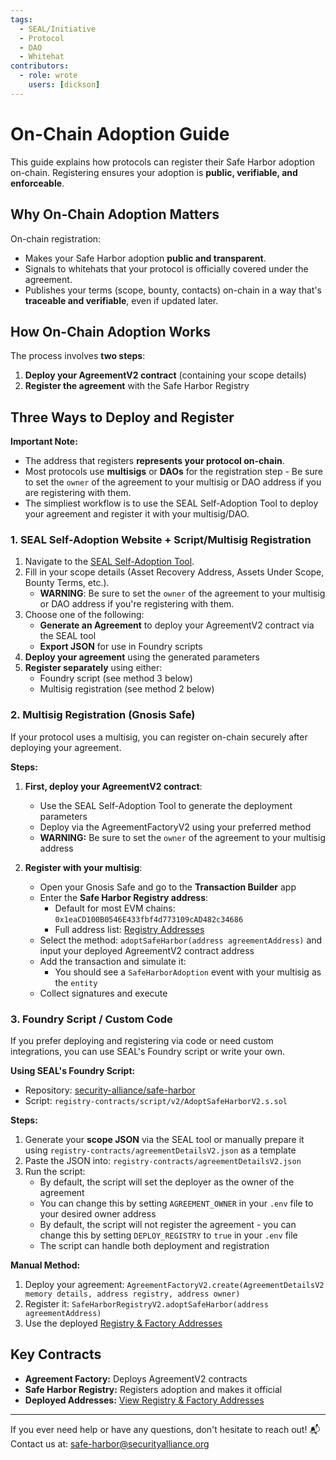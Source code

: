 ```yaml
---
tags:
  - SEAL/Initiative
  - Protocol
  - DAO
  - Whitehat
contributors:
  - role: wrote
    users: [dickson]
---
```

# On-Chain Adoption Guide

This guide explains how protocols can register their Safe Harbor adoption on-chain. Registering ensures your adoption is **public, verifiable, and enforceable**.

## Why On-Chain Adoption Matters

On-chain registration:
- Makes your Safe Harbor adoption **public and transparent**.
- Signals to whitehats that your protocol is officially covered under the agreement.
- Publishes your terms (scope, bounty, contacts) on-chain in a way that's **traceable and verifiable**, even if updated later.

## How On-Chain Adoption Works

The process involves **two steps**:
1. **Deploy your AgreementV2 contract** (containing your scope details)
2. **Register the agreement** with the Safe Harbor Registry

## Three Ways to Deploy and Register

**Important Note:**
- The address that registers **represents your protocol on-chain**.
- Most protocols use **multisigs** or **DAOs** for the registration step - Be sure to set the `owner` of the agreement to your multisig or DAO address if you are registering with them.
- The simpliest workflow is to use the SEAL Self-Adoption Tool to deploy your agreement and register it with your multisig/DAO.

### 1. SEAL Self-Adoption Website + Script/Multisig Registration
1. Navigate to the [SEAL Self-Adoption Tool](https://safeharbor.securityalliance.org/adoption).
2. Fill in your scope details (Asset Recovery Address, Assets Under Scope, Bounty Terms, etc.).
    - **WARNING**: Be sure to set the `owner` of the agreement to your multisig or DAO address if you're registering with them.
3. Choose one of the following:
    - **Generate an Agreement** to deploy your AgreementV2 contract via the SEAL tool
    - **Export JSON** for use in Foundry scripts
4. **Deploy your agreement** using the generated parameters
5. **Register separately** using either:
    - Foundry script (see method 3 below)
    - Multisig registration (see method 2 below)

### 2. Multisig Registration (Gnosis Safe)
If your protocol uses a multisig, you can register on-chain securely after deploying your agreement.

**Steps:**
1. **First, deploy your AgreementV2 contract**:
    - Use the SEAL Self-Adoption Tool to generate the deployment parameters
    - Deploy via the AgreementFactoryV2 using your preferred method
    - **WARNING:** Be sure to set the `owner` of the agreement to your multisig address

2. **Register with your multisig**:
    - Open your Gnosis Safe and go to the **Transaction Builder** app
    - Enter the **Safe Harbor Registry address**:
        - Default for most EVM chains: `0x1eaCD100B0546E433fbf4d773109cAD482c34686`
        - Full address list: [Registry Addresses](https://github.com/security-alliance/safe-harbor)
    - Select the method: `adoptSafeHarbor(address agreementAddress)` and input your deployed AgreementV2 contract address
    - Add the transaction and simulate it:
        - You should see a `SafeHarborAdoption` event with your multisig as the `entity`
    - Collect signatures and execute

### 3. Foundry Script / Custom Code
If you prefer deploying and registering via code or need custom integrations, you can use SEAL's Foundry script or write your own.

**Using SEAL's Foundry Script:**
- Repository: [security-alliance/safe-harbor](https://github.com/security-alliance/safe-harbor)
- Script: `registry-contracts/script/v2/AdoptSafeHarborV2.s.sol`

**Steps:**
1. Generate your **scope JSON** via the SEAL tool or manually prepare it using `registry-contracts/agreementDetailsV2.json` as a template
2. Paste the JSON into: `registry-contracts/agreementDetailsV2.json`
3. Run the script:
    - By default, the script will set the deployer as the owner of the agreement
    - You can change this by setting `AGREEMENT_OWNER` in your `.env` file to your desired owner address
    - By default, the script will not register the agreement - you can change this by setting `DEPLOY_REGISTRY` to `true` in your `.env` file
    - The script can handle both deployment and registration

**Manual Method:**
1. Deploy your agreement: `AgreementFactoryV2.create(AgreementDetailsV2 memory details, address registry, address owner)`
2. Register it: `SafeHarborRegistryV2.adoptSafeHarbor(address agreementAddress)`
3. Use the deployed [Registry & Factory Addresses](https://github.com/security-alliance/safe-harbor/blob/main/README.md)

## Key Contracts

- **Agreement Factory:** Deploys AgreementV2 contracts
- **Safe Harbor Registry:** Registers adoption and makes it official
- **Deployed Addresses:** [View Registry & Factory Addresses](https://github.com/security-alliance/safe-harbor/blob/main/README.md)

---

If you ever need help or have any questions, don't hesitate to reach out!
📬 Contact us at: [safe-harbor@securityalliance.org](mailto:safe-harbor@securityalliance.org)